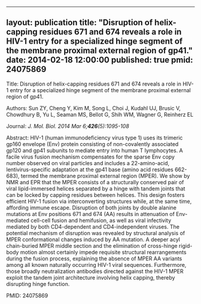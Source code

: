 
---
layout: publication
title:  "Disruption of helix-capping residues 671 and 674 reveals a role in HIV-1 entry for a specialized hinge segment of the membrane proximal external region of gp41."
date:   2014-02-18 12:00:00
published: true
pmid: 24075869
---

Title: Disruption of helix-capping residues 671 and 674 reveals a role in HIV-1 entry for a specialized hinge segment of the membrane proximal external region of gp41.

Authors: Sun ZY, Cheng Y, Kim M, Song L, Choi J, Kudahl UJ, Brusic V, Chowdhury B, Yu L, Seaman MS, Bellot G, Shih WM, Wagner G, Reinherz EL

Journal: *J. Mol. Biol. 2014 Mar 6;**426**(5):1095-108*

Abstract: HIV-1 (human immunodeficiency virus type 1) uses its trimeric gp160 envelope (Env) protein consisting of non-covalently associated gp120 and gp41 subunits to mediate entry into human T lymphocytes. A facile virus fusion mechanism compensates for the sparse Env copy number observed on viral particles and includes a 22-amino-acid, lentivirus-specific adaptation at the gp41 base (amino acid residues 662-683), termed the membrane proximal external region (MPER). We show by NMR and EPR that the MPER consists of a structurally conserved pair of viral lipid-immersed helices separated by a hinge with tandem joints that can be locked by capping residues between helices. This design fosters efficient HIV-1 fusion via interconverting structures while, at the same time, affording immune escape. Disruption of both joints by double alanine mutations at Env positions 671 and 674 (AA) results in attenuation of Env-mediated cell-cell fusion and hemifusion, as well as viral infectivity mediated by both CD4-dependent and CD4-independent viruses. The potential mechanism of disruption was revealed by structural analysis of MPER conformational changes induced by AA mutation. A deeper acyl chain-buried MPER middle section and the elimination of cross-hinge rigid-body motion almost certainly impede requisite structural rearrangements during the fusion process, explaining the absence of MPER AA variants among all known naturally occurring HIV-1 viral sequences. Furthermore, those broadly neutralization antibodies directed against the HIV-1 MPER exploit the tandem joint architecture involving helix capping, thereby disrupting hinge function.

PMID: 24075869

